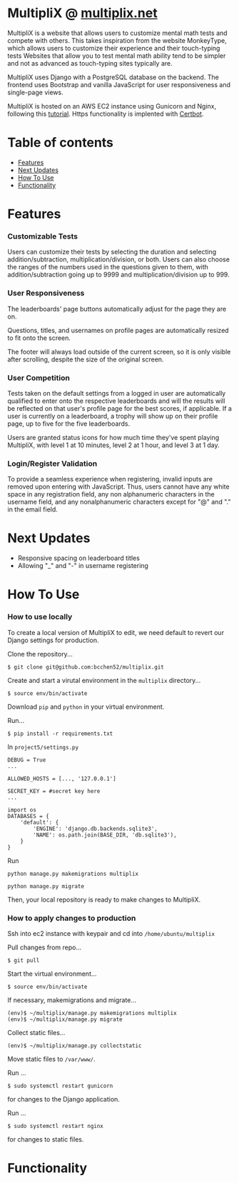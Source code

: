 # MultipliX @ [multiplix.net](https://multiplix.net)
MultipliX is a website that allows users to customize mental math tests and compete with others. This takes inspiration from the website MonkeyType, which allows users to customize their experience and their touch-typing tests Websites that allow you to test mental math ability tend to be simpler and not as advanced as touch-typing sites typically are.

MultipliX uses Django with a PostgreSQL database on the backend. The frontend uses Bootstrap and vanilla JavaScript for user responsiveness and single-page views. 

MultipliX is hosted on an AWS EC2 instance using Gunicorn and Nginx, following this [tutorial](https://www.digitalocean.com/community/tutorials/how-to-set-up-django-with-postgres-nginx-and-gunicorn-on-ubuntu#django-is-displaying-could-not-connect-to-server-connection-refused). Https functionality is implented with [Certbot](https://certbot.eff.org/). 

# Table of contents
- [Features](#features)
- [Next Updates](#next-updates)
- [How To Use](#how-to-use)
- [Functionality](#functionality)

# Features
### Customizable Tests

Users can customize their tests by selecting the duration and selecting addition/subtraction, multiplication/division, or both. Users can also choose the ranges of the numbers used in the questions given to them, with addition/subtraction going up to 9999 and multiplication/division up to 999. 

### User Responsiveness

The leaderboards' page buttons automatically adjust for the page they are on.

Questions, titles, and usernames on profile pages are automatically resized to fit onto the screen. 

The footer will always load outside of the current screen, so it is only visible after scrolling, despite the size of the original screen. 

### User Competition

Tests taken on the default settings from a logged in user are automatically qualified to enter onto the respective leaderboards and will the results will be reflected on that user's profile page for the best scores, if applicable. If a user is currently on a leaderboard, a trophy will show up on their profile page, up to five for the five leaderboards. 

Users are granted status icons for how much time they've spent playing MultipliX, with level 1 at 10 minutes, level 2 at 1 hour, and level 3 at 1 day. 

### Login/Register Validation

To provide a seamless experience when registering, invalid inputs are removed upon entering with JavaScript. Thus, users cannot have any white space in any registration field, any non alphanumeric characters in the username field, and any nonalphanumeric characters except for "@" and "." in the email field.

# Next Updates
- Responsive spacing on leaderboard titles
- Allowing "_" and "-" in username registering

# How To Use
### How to use locally
To create a local version of MultipliX to edit, we need default to revert our Django settings for production.

Clone the repository...
```
$ git clone git@github.com:bcchen52/multiplix.git
```

Create and start a virutal environment in the `multiplix` directory...
```
$ source env/bin/activate
```

Download `pip` and `python` in your virtual environment.

Run...
```
$ pip install -r requirements.txt
```

In `project5/settings.py`

```
DEBUG = True
...

ALLOWED_HOSTS = [..., '127.0.0.1']

SECRET_KEY = #secret key here
...

import os
DATABASES = {
    'default': {
        'ENGINE': 'django.db.backends.sqlite3',
        'NAME': os.path.join(BASE_DIR, 'db.sqlite3'),
    }
}
```

Run 
```
python manage.py makemigrations multiplix

python manage.py migrate 
```

Then, your local repository is ready to make changes to MultipliX. 

### How to apply changes to production
Ssh into ec2 instance with keypair and cd into `/home/ubuntu/multiplix`

Pull changes from repo...
```
$ git pull
```

Start the virtual environment...
```
$ source env/bin/activate
```

If necessary, makemigrations and migrate...
```
(env)$ ~/multiplix/manage.py makemigrations multiplix
(env)$ ~/multiplix/manage.py migrate
```

Collect static files...
```
(env)$ ~/multiplix/manage.py collectstatic
```

Move static files to `/var/www/`.

Run ...
```
$ sudo systemctl restart gunicorn
```
for changes to the Django application.

Run ...
```
$ sudo systemctl restart nginx
```
for changes to static files.

# Functionality
